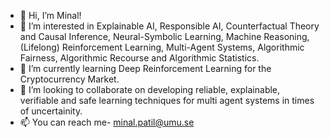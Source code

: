 - 👋 Hi, I’m Minal!
- 👀 I’m interested in Explainable AI, Responsible AI, Counterfactual Theory and Causal Inference, Neural-Symbolic Learning, Machine Reasoning, 
(Lifelong) Reinforcement Learning, Multi-Agent Systems, Algorithmic Fairness, Algorithmic Recourse and Algorithmic Statistics.
- 🌱 I’m currently learning Deep Reinforcement Learning for the Cryptocurrency Market.
- 💞️ I’m looking to collaborate on developing reliable, explainable, verifiable and safe learning techniques for multi agent systems 
in times of uncertainity. 
- 📫 You can reach me-  minal.patil@umu.se

<!---
minalspatil/minalspatil is a ✨ special ✨ repository because its `README.md` (this file) appears on your GitHub profile.
You can click the Preview link to take a look at your changes.
--->
